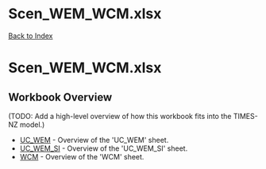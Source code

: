 # Scen_WEM_WCM.xlsx

[Back to Index](../../README.md)

# Scen_WEM_WCM.xlsx

## Workbook Overview

(TODO: Add a high-level overview of how this workbook fits into the TIMES-NZ model.)

- [UC_WEM](UC_WEM.md) - Overview of the 'UC_WEM' sheet.
- [UC_WEM_SI](UC_WEM_SI.md) - Overview of the 'UC_WEM_SI' sheet.
- [WCM](WCM.md) - Overview of the 'WCM' sheet.
